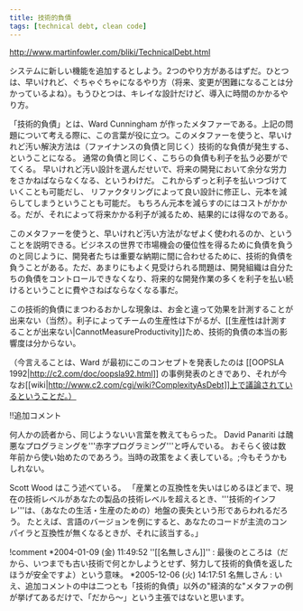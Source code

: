 ```yaml
---
title: 技術的負債
tags: [technical debt, clean code]
---
```


http://www.martinfowler.com/bliki/TechnicalDebt.html

システムに新しい機能を追加するとしよう。2つのやり方があるはずだ。ひとつは、早いけれど、ぐちゃぐちゃになるやり方（将来、変更が困難になることは分かっているよね）。もうひとつは、キレイな設計だけど、導入に時間のかかるやり方。

「技術的負債」とは、Ward Cunningham が作ったメタファーである。上記の問題について考える際に、この言葉が役に立つ。このメタファーを使うと、早いけれど汚い解決方法は（ファイナンスの負債と同じく）技術的な負債が発生する、ということになる。
通常の負債と同じく、こちらの負債も利子を払う必要がでてくる。
早いけれど汚い設計を選んだせいで、将来の開発において余分な労力をさかねばならなくなる、というわけだ。
これからずっと利子を払いつづけていくことも可能だし、
リファクタリングによって良い設計に修正し、元本を減らしてしまうということも可能だ。
もちろん元本を減らすのにはコストがかかる。だが、それによって将来かかる利子が減るため、結果的には得なのである。

このメタファーを使うと、早いけれど汚い方法がなぜよく使われるのか、ということを説明できる。ビジネスの世界で市場機会の優位性を得るために負債を負うのと同じように、開発者たちは重要な納期に間に合わせるために、技術的負債を負うことがある。ただ、あまりにもよく見受けられる問題は、開発組織は自分たちの負債をコントロールできなくなり、将来的な開発作業の多くを利子を払い続けるということに費やさねばならなくなる事だ。

この技術的負債にまつわるおかしな現象は、お金と違って効果を計測することが出来ない（当然）。利子によってチームの生産性は下がるが、[[生産性は計測することが出来ない|CannotMeasureProductivity]]ため、技術的負債の本当の影響度は分からない。

（今言えることは、Ward が最初にこのコンセプトを発表したのは [[OOPSLA 1992|http://c2.com/doc/oopsla92.html]] の事例発表のときであり、それが今なお[[wiki|http://www.c2.com/cgi/wiki?ComplexityAsDebt]]上で議論されているということだ。）

!!追加コメント

何人かの読者から、同じようないい言葉を教えてもらった。
David Panariti は醜悪なプログラミングを'''赤字プログラミング'''と呼んでいる。
おそらく彼は数年前から使い始めたのであろう。当時の政策をよく表している。;今もそうかもしれない。

Scott Wood はこう述べている。
「産業との互換性を失いはじめるほどまで、現在の技術レベルがあなたの製品の技術レベルを超えるとき、'''技術的インフレ'''は、（あなたの生活・生産のための）地盤の喪失という形であらわれるだろう。
たとえば、言語のバージョンを例にすると、あなたのコードが主流のコンパイラと互換性が無くなるときが、それに該当する。」

!comment
*2004-01-09 (金) 11:49:52 ''[[名無しさん]]'' : 最後のところは（だから、いつまでも古い技術で何とかしようとせず、努力して技術的負債を返したほうが安全ですよ）という意味。
*2005-12-06 (火) 14:17:51 名無しさん : いえ、追加コメントの中は二つとも「技術的負債」以外の"経済的な"メタファの例が挙げてあるだけで、「だから〜」という主張ではないと思います。
